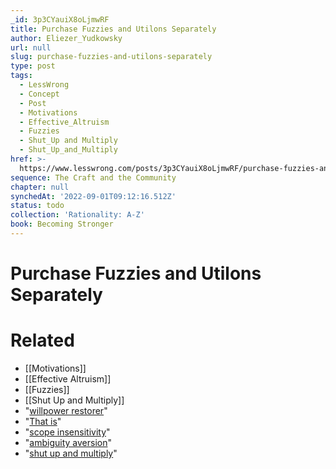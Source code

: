 ```yaml
---
_id: 3p3CYauiX8oLjmwRF
title: Purchase Fuzzies and Utilons Separately
author: Eliezer_Yudkowsky
url: null
slug: purchase-fuzzies-and-utilons-separately
type: post
tags:
  - LessWrong
  - Concept
  - Post
  - Motivations
  - Effective_Altruism
  - Fuzzies
  - Shut_Up and Multiply
  - Shut_Up_and_Multiply
href: >-
  https://www.lesswrong.com/posts/3p3CYauiX8oLjmwRF/purchase-fuzzies-and-utilons-separately
sequence: The Craft and the Community
chapter: null
synchedAt: '2022-09-01T09:12:16.512Z'
status: todo
collection: 'Rationality: A-Z'
book: Becoming Stronger
---
```


# Purchase Fuzzies and Utilons Separately


# Related

- [[Motivations]]
- [[Effective Altruism]]
- [[Fuzzies]]
- [[Shut Up and Multiply]]
- "[willpower restorer](http://en.wikipedia.org/wiki/Ego_depletion)"
- "[That is](http://www.overcomingbias.com/2008/11/chaotic-inversi.html)"
- "[scope insensitivity](http://www.overcomingbias.com/2007/05/scope_insensiti.html)"
- "[ambiguity aversion](http://en.wikipedia.org/wiki/Ambiguity_aversion)"
- "[shut up and multiply](http://www.overcomingbias.com/2008/01/circular-altrui.html)"